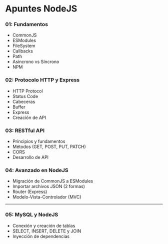 # Apuntes NodeJS

### **01: Fundamentos**
- CommonJS
- ESModules
- FileSystem
- Callbacks
- Path
- Asíncrono vs Síncrono
- NPM

### **02: Protocolo HTTP y Express**
- HTTP Protocol
- Status Code
- Cabeceras
- Buffer
- Express
- Creación de API

### **03: RESTful API**
- Principios y fundamentos
- Métodos (GET, POST, PUT, PATCH)
- CORS
- Desarrollo de API

### **04: Avanzado en NodeJS**
- Migración de CommonJS a ESModules
- Importar archivos JSON (2 formas)
- Router (Express)
- Modelo-Vista-Controlador (MVC)

---

### **05: MySQL y NodeJS**
- Conexión y creación de tablas
- SELECT, INSERT, DELETE y JOIN
- Inyección de dependencias

